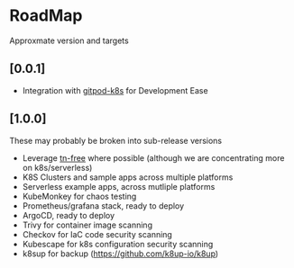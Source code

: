 # RoadMap

Approxmate version and targets


## [0.0.1]

- Integration with [gitpod-k8s](https://github.com/ssmiller25/gitpod-k8s) for Development Ease

## [1.0.0]

These may probably be broken into sub-release versions

- Leverage [tn-free](https://github.com/gruberdev/tf-free) where possible (although we are concentrating more on k8s/serverless)
- K8S Clusters and sample apps across multiple platforms
- Serverless example apps, across mutliple platforms
- KubeMonkey for chaos testing
- Prometheus/grafana stack, ready to deploy
- ArgoCD, ready to deploy
- Trivy for container image scanning
- Checkov for IaC code security scanning
- Kubescape for k8s configuration security scanning
- k8sup for backup (https://github.com/k8up-io/k8up)